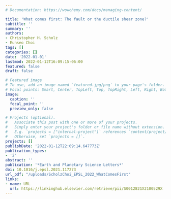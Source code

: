 ```yaml
---
# Documentation: https://wowchemy.com/docs/managing-content/

title: 'What comes first: The fault or the ductile shear zone?'
subtitle: ''
summary: ''
authors:
- Christopher H. Scholz
- Eunseo Choi
tags: []
categories: []
date: '2022-01-01'
lastmod: 2022-01-12T16:09:15-06:00
featured: false
draft: false

# Featured image
# To use, add an image named `featured.jpg/png` to your page's folder.
# Focal points: Smart, Center, TopLeft, Top, TopRight, Left, Right, BottomLeft, Bottom, BottomRight.
image:
  caption: ''
  focal_point: ''
  preview_only: false

# Projects (optional).
#   Associate this post with one or more of your projects.
#   Simply enter your project's folder or file name without extension.
#   E.g. `projects = ["internal-project"]` references `content/project/deep-learning/index.md`.
#   Otherwise, set `projects = []`.
projects: []
publishDate: '2022-01-12T22:09:14.647773Z'
publication_types:
- '2'
abstract: ''
publication: '*Earth and Planetary Science Letters*'
doi: 10.1016/j.epsl.2021.117273
url_pdf: "/uploads/ScholzChoi_EPSL_2022_WhatComesFirst"
links:
- name: URL
  url: https://linkinghub.elsevier.com/retrieve/pii/S0012821X2100529X
---
```

